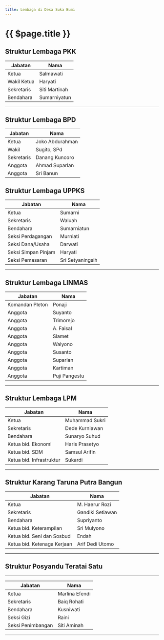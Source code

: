 ```yaml
---
title: Lembaga di Desa Suka Bumi
---
```


# {{ $page.title }}

## Struktur Lembaga PKK

| Jabatan             | Nama             |
| ------------------- | ---------------- |
| Ketua               | Salmawati        |
| Wakil Ketua         | Haryati          |
| Sekretaris          | Siti Martinah        |
| Bendahara           | Sumarniyatun        |
---

## Struktur Lembaga BPD

| Jabatan             | Nama             |
| ------------------- | ---------------- |
| Ketua               | Joko Abdurahman  |
| Wakil               | Sugito, SPd      |
| Sekretaris          | Danang Kuncoro   |
| Anggota             | Ahmad Suparlan   |
| Anggota             | Sri Banun        |

## Struktur Lembaga UPPKS

| Jabatan             | Nama             |
| ------------------- | ---------------- |
| Ketua               | Sumarni          |
| Sekretaris          | Waluah           |
| Bendahara           | Sumarniatun      |
| Seksi Perdagangan   | Murniati         |
| Seksi Dana/Usaha    | Darwati          |
| Seksi Simpan Pinjam | Haryati          |
| Seksi Pemasaran     | Sri Setyaningsih |
---
## Struktur Lembaga LINMAS

| Jabatan             | Nama             |
| ------------------- | ---------------- |
| Komandan Pleton     | Ponaji           |
| Anggota             | Suyanto          |
| Anggota             | Trimorejo        |
| Anggota             | A. Faisal        |
| Anggota             | Slamet           |
| Anggota             | Walyono          |
| Anggota             | Susanto          |
| Anggota             | Suparlan         |
| Anggota             | Kartiman         |
| Anggota             | Puji Pangestu    |
---
## Struktur Lembaga LPM

| Jabatan             | Nama             |
| ------------------- | ---------------- |
| Ketua               | Muhammad Sukri   |
| Sekretaris          | Dede Kurniawan   |
| Bendahara           | Sunaryo Suhud    |
| Ketua bid. Ekonomi  | Haris Prasetyo   |
| Ketua bid. SDM      | Samsul Arifin    |
| Ketua bid. Infrastruktur| Sukardi          |
---
## Struktur Karang Taruna Putra Bangun

| Jabatan             | Nama             |
| ------------------- | ---------------- |
| Ketua               | M. Haerur Rozi   |
| Sekretaris          | Gandiki Setiawan  |
| Bendahara           | Supriyanto     |
| Ketua bid. Keterampilan | Sri Mulyono   |
| Ketua bid. Seni dan Sosbud     | Endah   |
| Ketua bid. Ketenaga Kerjaan| Arif Dedi Utomo |
---
## Struktur Posyandu Teratai Satu
---

| Jabatan             | Nama             |
| ------------------- | ---------------- |
| Ketua               | Marlina Efendi   |
| Sekretaris          | Baiq Rohati      |
| Bendahara           | Kusniwati   |
| Seksi Gizi          | Raini  |
| Seksi Penimbangan      | Siti Aminah  |
---





